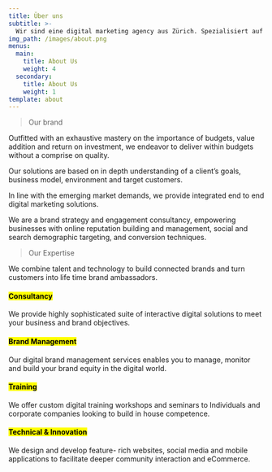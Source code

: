 ```yaml
---
title: Über uns
subtitle: >-
  Wir sind eine digital marketing agency aus Zürich. Spezialisiert auf Growth Hacking
img_path: /images/about.png
menus:
  main:
    title: About Us
    weight: 4
  secondary:
    title: About Us
    weight: 1
template: about
---
```

> Our brand

Outfitted with an exhaustive mastery on the importance of budgets, value addition  and  return on investment, we endeavor to deliver within budgets without a  comprise on quality.

Our solutions are based on in depth understanding of a client’s goals, business model,  environment and target customers.

In line with the emerging market demands, we provide integrated end  to end digital  marketing solutions.

We are a brand strategy and engagement consultancy, empowering businesses with  online reputation building and management, social and search demographic targeting,  and conversion techniques.

> Our Expertise

We combine talent and technology to build connected brands and  turn customers into life time brand ambassadors.

#### <mark>Consultancy</mark>

We provide highly sophisticated  suite of interactive digital  solutions to meet your business  and brand objectives.

#### <mark>Brand Management</mark>

Our digital brand management  services enables you to manage,  monitor and build your brand  equity in the digital world.

#### <mark>Training</mark>

We offer custom digital training  workshops and seminars to  Individuals and corporate  companies looking to build in  house competence.

#### <mark>Technical & Innovation</mark>

We design and develop feature-  rich websites, social media and  mobile applications to facilitate  deeper community interaction and  eCommerce.
